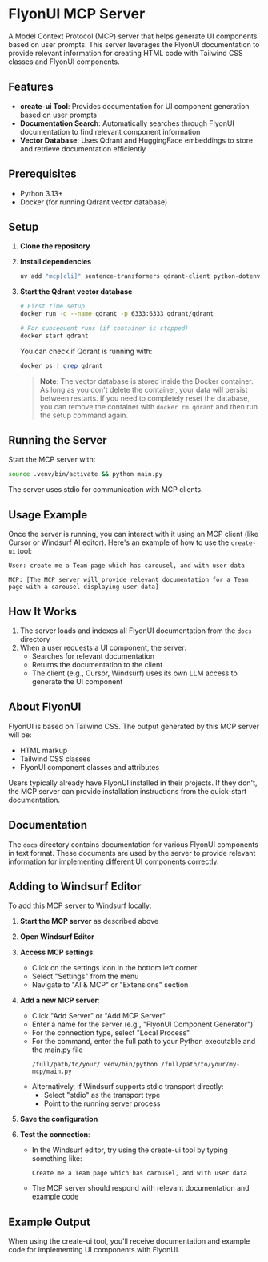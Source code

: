 # FlyonUI MCP Server

A Model Context Protocol (MCP) server that helps generate UI components based on user prompts. This server leverages the FlyonUI documentation to provide relevant information for creating HTML code with Tailwind CSS classes and FlyonUI components.

## Features

- **create-ui Tool**: Provides documentation for UI component generation based on user prompts
- **Documentation Search**: Automatically searches through FlyonUI documentation to find relevant component information
- **Vector Database**: Uses Qdrant and HuggingFace embeddings to store and retrieve documentation efficiently

## Prerequisites

- Python 3.13+
- Docker (for running Qdrant vector database)

## Setup

1. **Clone the repository**

2. **Install dependencies**

   ```bash
   uv add "mcp[cli]" sentence-transformers qdrant-client python-dotenv
   ```

3. **Start the Qdrant vector database**

   ```bash
   # First time setup
   docker run -d --name qdrant -p 6333:6333 qdrant/qdrant
   
   # For subsequent runs (if container is stopped)
   docker start qdrant
   ```
   
   You can check if Qdrant is running with:
   ```bash
   docker ps | grep qdrant
   ```
   
   > **Note**: The vector database is stored inside the Docker container. As long as you don't delete the container, your data will persist between restarts. If you need to completely reset the database, you can remove the container with `docker rm qdrant` and then run the setup command again.

## Running the Server

Start the MCP server with:

```bash
source .venv/bin/activate && python main.py
```

The server uses stdio for communication with MCP clients.

## Usage Example

Once the server is running, you can interact with it using an MCP client (like Cursor or Windsurf AI editor). Here's an example of how to use the `create-ui` tool:

```text
User: create me a Team page which has carousel, and with user data

MCP: [The MCP server will provide relevant documentation for a Team page with a carousel displaying user data]
```

## How It Works

1. The server loads and indexes all FlyonUI documentation from the `docs` directory
2. When a user requests a UI component, the server:
   - Searches for relevant documentation
   - Returns the documentation to the client
   - The client (e.g., Cursor, Windsurf) uses its own LLM access to generate the UI component

## About FlyonUI

FlyonUI is based on Tailwind CSS. The output generated by this MCP server will be:

- HTML markup
- Tailwind CSS classes
- FlyonUI component classes and attributes

Users typically already have FlyonUI installed in their projects. If they don't, the MCP server can provide installation instructions from the quick-start documentation.

## Documentation

The `docs` directory contains documentation for various FlyonUI components in text format. These documents are used by the server to provide relevant information for implementing different UI components correctly.

## Adding to Windsurf Editor

To add this MCP server to Windsurf locally:

1. **Start the MCP server** as described above

2. **Open Windsurf Editor**

3. **Access MCP settings**:
   - Click on the settings icon in the bottom left corner
   - Select "Settings" from the menu
   - Navigate to "AI & MCP" or "Extensions" section

4. **Add a new MCP server**:
   - Click "Add Server" or "Add MCP Server"
   - Enter a name for the server (e.g., "FlyonUI Component Generator")
   - For the connection type, select "Local Process"
   - For the command, enter the full path to your Python executable and the main.py file
     ```
     /full/path/to/your/.venv/bin/python /full/path/to/your/my-mcp/main.py
     ```
   - Alternatively, if Windsurf supports stdio transport directly:
     - Select "stdio" as the transport type
     - Point to the running server process

5. **Save the configuration**

6. **Test the connection**:
   - In the Windsurf editor, try using the create-ui tool by typing something like:
     ```
     Create me a Team page which has carousel, and with user data
     ```
   - The MCP server should respond with relevant documentation and example code

## Example Output

When using the create-ui tool, you'll receive documentation and example code for implementing UI components with FlyonUI.